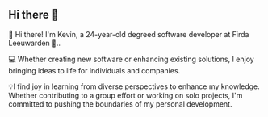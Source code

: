## Hi there 👋

<!--
**kterpstra/kterpstra** is a ✨ _special_ ✨ repository because its `README.md` (this file) appears on your GitHub profile.

Here are some ideas to get you started:

- 🔭 I’m currently working on ...
- 🌱 I’m currently learning ...
- 👯 I’m looking to collaborate on ...
- 🤔 I’m looking for help with ...
- 💬 Ask me about ...
- 📫 How to reach me: ...
- 😄 Pronouns: ...
- ⚡ Fun fact: ...
-->

🏡 Hi there! I'm Kevin, a 24-year-old degreed software developer at Firda Leeuwarden 🏫..

💻 Whether creating new software or enhancing existing solutions, I enjoy bringing ideas to life for individuals and companies.

💡I find joy in learning from diverse perspectives to enhance my knowledge. Whether contributing to a group effort or working on solo projects, I'm committed to pushing the boundaries of my personal development.


